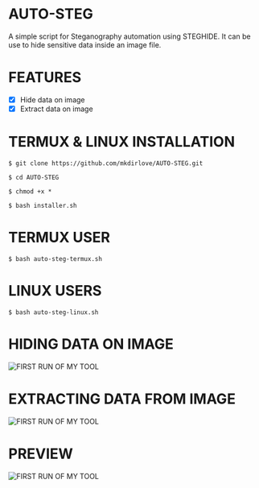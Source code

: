 # AUTO-STEG
A simple script for Steganography automation using STEGHIDE.
It can be use to hide sensitive data inside an image file.
#
# FEATURES

- [x] Hide data on image
- [x] Extract data on image
#
# TERMUX & LINUX INSTALLATION

`$ git clone https://github.com/mkdirlove/AUTO-STEG.git`

`$ cd AUTO-STEG`

`$ chmod +x *`

`$ bash installer.sh`
#
# TERMUX USER

`$ bash auto-steg-termux.sh`
#
# LINUX USERS

`$ bash auto-steg-linux.sh`
#
# HIDING DATA ON IMAGE
![FIRST RUN OF MY TOOL](https://github.com/mkdirlove/AUTO-STEG/blob/master/embed.gif)
#
# EXTRACTING DATA FROM IMAGE
![FIRST RUN OF MY TOOL](https://github.com/mkdirlove/AUTO-STEG/blob/master/extract.gif)
#
# PREVIEW
![FIRST RUN OF MY TOOL](https://github.com/mkdirlove/AUTO-STEG/blob/master/1.png)

